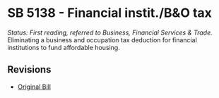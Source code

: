 # SB 5138 - Financial instit./B&O tax
*Status: First reading, referred to Business, Financial Services & Trade.*
Eliminating a business and occupation tax deduction for financial institutions to fund affordable housing.

## Revisions
* [Original Bill](1/)